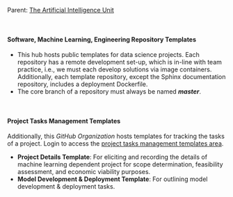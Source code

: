 
Parent: [The Artificial Intelligence Unit](https://github.com/theartificialintelligenceunit)

<br>

#### Software, Machine Learning, Engineering Repository Templates

* This hub hosts public templates for data science projects.  Each repository has a remote development set-up, which is in-line with team practice, i.e., we must each develop solutions via image containers.  Additionally, each template repository, except the Sphinx documentation repository, includes a deployment Dockerfile.
* The core branch of a repository must always be named **_master_**.

<br>

#### Project Tasks Management Templates

Additionally, this *GitHub Organization* hosts templates for tracking the tasks of a project.  Login to access the [project tasks management templates area](https://github.com/orgs/thetemplates/projects).

* **Project Details Template**: For eliciting and recording the details of machine learning dependent project for scope determination, feasibility assessment, and economic viability purposes.
* **Model Development & Deployment Template**: For outlining model development & deployment tasks.


<br>
<br>

<br>
<br>


<!--
**Here are some ideas to get you started:**

🙋‍♀️ A short introduction - what is your organization all about?
🌈 Contribution guidelines - how can the community get involved?
👩‍💻 Useful resources - where can the community find your docs? Is there anything else the community should know?
🍿 Fun facts - what does your team eat for breakfast?
🧙 Remember, you can do mighty things with the power of [Markdown](https://docs.github.com/github/writing-on-github/getting-started-with-writing-and-formatting-on-github/basic-writing-and-formatting-syntax)
-->
